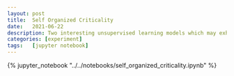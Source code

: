 ```yaml
---
layout: post
title:  Self Organized Criticality
date:   2021-06-22
description: Two interesting unsupervised learning models which may exhibit self-organized criticality.
categories: [experiment]
tags:   [jupyter notebook]
---
```


{% jupyter_notebook "../../notebooks/self_organized_criticality.ipynb" %}